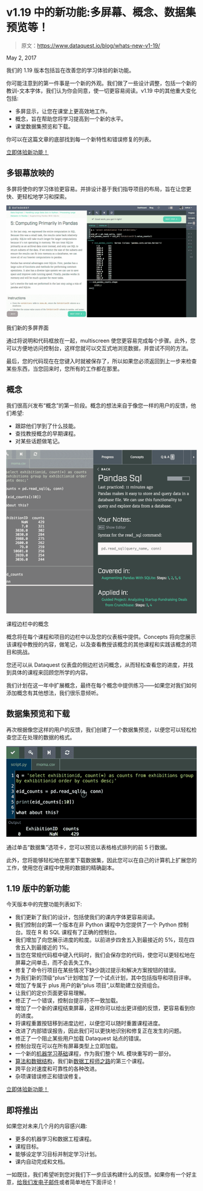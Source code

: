 # v1.19 中的新功能:多屏幕、概念、数据集预览等！

> 原文：<https://www.dataquest.io/blog/whats-new-v1-19/>

May 2, 2017

我们的 1.19 版本包括旨在改善您的学习体验的新功能。

你可能注意到的第一件事是一个新的外观。我们做了一些设计调整，包括一个新的教训-文本字体，我们认为你会同意，使一切更容易阅读。v1.19 中的其他重大变化包括:

*   多屏显示，让您在课堂上更高效地工作。
*   概念，旨在帮助您将学习提高到一个新的水平。
*   课堂数据集预览和下载。

你可以在这篇文章的底部找到每一个新特性和错误修复的列表。

[立即体验新功能！](https://app.dataquest.io/login)

## 多银幕放映的

多屏将使你的学习体验更容易。并排设计基于我们指导项目的布局，旨在让您更快、更轻松地学习和探索。

![](img/57b4114d5a07f8f7a5dffffad24c2b7d.png)

我们新的多屏界面

通过将说明和代码框放在一起，multiscreen 使您更容易完成每个步骤。此外，您可以方便地访问控制台，这样您就可以交互式地浏览数据，并尝试不同的方法。

最后，您的代码现在在您键入时就被保存了，所以如果您必须返回到上一步来检查某些东西，当您回来时，您所有的工作都在那里。

## 概念

我们很高兴发布“概念”的第一阶段。概念的想法来自于像您一样的用户的反馈，他们希望:

*   跟踪他们学到了什么技能。
*   查找教授概念的早期课程。
*   对某些话题做笔记。

![](img/2bd19ecddb88cebec73e11a35d2f7fa9.png)

课程边栏中的概念

概念将在每个课程和项目的边栏中以及您的仪表板中提供。Concepts 将向您展示该课程中教授的内容，做笔记，以及查看教授该概念的其他课程和实践该概念的项目和挑战。

您还可以从 Dataquest 仪表盘的侧边栏访问概念，从而轻松查看您的进度，并找到具体的课程来回顾您所学的内容。

我们计划在这一年中扩展概念，最终在每个概念中提供练习——如果您对我们如何添加概念有其他想法，我们很乐意倾听。

## 数据集预览和下载

再次根据像您这样的用户的反馈，我们创建了一个数据集预览，以便您可以轻松检查您正在处理的数据的格式。

![](img/ff912db53c3f704edc3d6cf16e11b8b7.png)

通过单击“数据集”选项卡，您可以预览以表格格式排列的前 5 行数据。

此外，您将能够轻松地在那里下载数据集，因此您可以在自己的计算机上扩展您的工作，使用您在课程中使用的数据的精确副本。

## 1.19 版中的新功能

今天版本中的完整功能列表如下:

*   我们更新了我们的设计，包括使我们的课内字体更容易阅读。
*   我们控制台的第一个版本在非 Python 课程中为您提供了一个 Python 控制台。现在 R 和 SQL 课程有了正确的控制台。
*   我们增加了向您展示进度的粒度。以前进步四舍五入到最接近的 5%，现在四舍五入到最接近的 1%。
*   当您在常规代码框中键入代码时，我们会保存您的代码，使您可以更轻松地在屏幕之间单击，而不会丢失工作。
*   修复了命令行项目在某些情况下缺少跳过提示和解决方案按钮的错误。
*   为我们新的顶级“plus”计划增加了一个试点计划，其中包括指导和项目评审。
*   增加了专属于 plus 用户的新“plus 项目”,以帮助建立投资组合。
*   让我们的定价页面更容易理解。
*   修正了一个错误，控制台提示符不一致加载。
*   增加了一个新的课程结束屏幕，这样你可以给出更详细的反馈，更容易看到你的进度。
*   将课程重置按钮移到进度边栏，以便您可以随时重置课程进度。
*   改进了内部错误报告，因此我们可以更快地识别和修复正在发生的问题。
*   修正了一个阻止某些用户加载 Dataquest 站点的错误。
*   控制台现在可以在所有屏幕类型上立即加载。
*   一个新的[机器学习基础](https://www.dataquest.io/course/machine-learning-fundamentals)课程，作为我们整个 ML 模块重写的一部分。
*   [算法和数据结构](https://www.dataquest.io/course/course-data-structures-fundamentals/)，我们新[数据工程师之路](https://www.dataquest.io/path/data-engineer)的第三个课程。
*   跨平台对速度和可靠性的各种改进。
*   杂项课错误修正和错误修复。

[立即体验新功能！](https://app.dataquest.io/login)

## 即将推出

如果您对未来几个月的内容感兴趣:

*   更多的机器学习和数据工程课程。
*   课程目标。
*   能够设定学习目标并制定学习计划。
*   课内自动完成和文档。

一如既往，我们希望听到您对我们下一步应该构建什么的反馈。如果你有一个好主意，[给我们发电子邮件](/cdn-cgi/l/email-protection#ed8588818182ad898c998c9c98889e99c38482)或者简单地在下面评论！